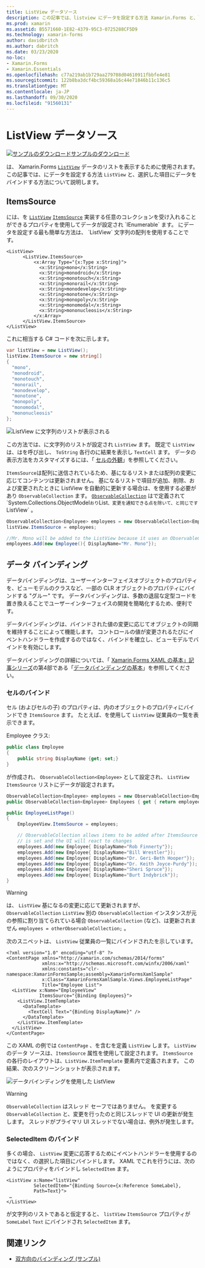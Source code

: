 ```yaml
---
title: ListView データソース
description: この記事では、listview にデータを設定する方法 Xamarin.Forms と、listview でデータバインディングを使用する方法について説明します。
ms.prod: xamarin
ms.assetid: B5571660-1E82-4379-95C3-0725288CF5D9
ms.technology: xamarin-forms
author: davidbritch
ms.author: dabritch
ms.date: 03/23/2020
no-loc:
- Xamarin.Forms
- Xamarin.Essentials
ms.openlocfilehash: c77a219ab1b729aa279708d04610911fbbfe4e81
ms.sourcegitcommit: 122b8ba3dcf4bc59368a16c44e71846b11c136c5
ms.translationtype: MT
ms.contentlocale: ja-JP
ms.lasthandoff: 09/30/2020
ms.locfileid: "91560131"
---
```

# <a name="listview-data-sources"></a>ListView データソース

[![サンプルのダウンロード](~/media/shared/download.png)サンプルのダウンロード](https://docs.microsoft.com/samples/xamarin/xamarin-forms-samples/userinterface-listview-switchentrytwobinding)

は、 Xamarin.Forms [`ListView`](xref:Xamarin.Forms.ListView) データのリストを表示するために使用されます。 この記事では、にデータを設定する方法 `ListView` と、選択した項目にデータをバインドする方法について説明します。

## <a name="itemssource"></a>ItemsSource

には、を [`ListView`](xref:Xamarin.Forms.ListView) [`ItemsSource`](xref:Xamarin.Forms.ItemsView`1.ItemsSource) 実装する任意のコレクションを受け入れることができるプロパティを使用してデータが設定され `IEnumerable` ます。 にデータを設定する最も簡単な方法は、 `ListView` 文字列の配列を使用することです。

```xaml
<ListView>
      <ListView.ItemsSource>
          <x:Array Type="{x:Type x:String}">
            <x:String>mono</x:String>
            <x:String>monodroid</x:String>
            <x:String>monotouch</x:String>
            <x:String>monorail</x:String>
            <x:String>monodevelop</x:String>
            <x:String>monotone</x:String>
            <x:String>monopoly</x:String>
            <x:String>monomodal</x:String>
            <x:String>mononucleosis</x:String>
          </x:Array>
      </ListView.ItemsSource>
</ListView>
```

これに相当する C# コードを次に示します。

```csharp
var listView = new ListView();
listView.ItemsSource = new string[]
{
  "mono",
  "monodroid",
  "monotouch",
  "monorail",
  "monodevelop",
  "monotone",
  "monopoly",
  "monomodal",
  "mononucleosis"
};
```

![ListView に文字列のリストが表示される](data-and-databinding-images/itemssource-simple.png)

この方法では、に文字列のリストが設定され `ListView` ます。 既定で `ListView` は、はを呼び出し、 `ToString` 各行のに結果を表示し `TextCell` ます。 データの表示方法をカスタマイズするには、「 [セルの外観](~/xamarin-forms/user-interface/listview/customizing-cell-appearance.md)」を参照してください。

`ItemsSource`は配列に送信されているため、基になるリストまたは配列の変更に応じてコンテンツは更新されません。 基になるリストで項目が追加、削除、および変更されたときに ListView を自動的に更新する場合は、を使用する必要があり `ObservableCollection` ます。 [`ObservableCollection`](xref:System.Collections.ObjectModel.ObservableCollection`1) はで定義されて `System.Collections.ObjectModel` おり `List` 、変更を通知できる点を除いて、と同じです `ListView` 。

```csharp
ObservableCollection<Employee> employees = new ObservableCollection<Employee>();
listView.ItemsSource = employees;

//Mr. Mono will be added to the ListView because it uses an ObservableCollection
employees.Add(new Employee(){ DisplayName="Mr. Mono"});
```

## <a name="data-binding"></a>データ バインディング

データバインディングは、ユーザーインターフェイスオブジェクトのプロパティを、ビューモデルのクラスなど、一部の CLR オブジェクトのプロパティにバインドする "グルー" です。 データバインディングは、多数の退屈な定型コードを置き換えることでユーザーインターフェイスの開発を簡略化するため、便利です。

データバインディングは、バインドされた値の変更に応じてオブジェクトの同期を維持することによって機能します。 コントロールの値が変更されるたびにイベントハンドラーを作成するのではなく、バインドを確立し、ビューモデルでバインドを有効にします。

データバインディングの詳細については、「 [ Xamarin.Forms XAML の基本」記事シリーズ](~/xamarin-forms/xaml/xaml-basics/index.md)の第4部である「[データバインディングの基本](~/xamarin-forms/xaml/xaml-basics/data-binding-basics.md)」を参照してください。

### <a name="binding-cells"></a>セルのバインド

セル (およびセルの子) のプロパティは、内のオブジェクトのプロパティにバインドでき `ItemsSource` ます。 たとえば、を使用して `ListView` 従業員の一覧を表示できます。

Employee クラス:

```csharp
public class Employee
{
    public string DisplayName {get; set;}
}
```

が作成され、 `ObservableCollection<Employee>` として設定され、 `ListView` `ItemsSource` リストにデータが設定されます。

```csharp
ObservableCollection<Employee> employees = new ObservableCollection<Employee>();
public ObservableCollection<Employee> Employees { get { return employees; }}

public EmployeeListPage()
{
    EmployeeView.ItemsSource = employees;

    // ObservableCollection allows items to be added after ItemsSource
    // is set and the UI will react to changes
    employees.Add(new Employee{ DisplayName="Rob Finnerty"});
    employees.Add(new Employee{ DisplayName="Bill Wrestler"});
    employees.Add(new Employee{ DisplayName="Dr. Geri-Beth Hooper"});
    employees.Add(new Employee{ DisplayName="Dr. Keith Joyce-Purdy"});
    employees.Add(new Employee{ DisplayName="Sheri Spruce"});
    employees.Add(new Employee{ DisplayName="Burt Indybrick"});
}
```

> [!WARNING]
> は、 `ListView` 基になるの変更に応じて更新されますが、 `ObservableCollection` `ListView` 別の `ObservableCollection` インスタンスが元の参照に割り当てられている場合 `ObservableCollection` (など)、は更新されません `employees = otherObservableCollection;` 。

次のスニペットは、 `ListView` 従業員の一覧にバインドされたを示しています。

```xaml
<?xml version="1.0" encoding="utf-8" ?>
<ContentPage xmlns="http://xamarin.com/schemas/2014/forms"
             xmlns:x="http://schemas.microsoft.com/winfx/2006/xaml"
             xmlns:constants="clr-namespace:XamarinFormsSample;assembly=XamarinFormsXamlSample"
             x:Class="XamarinFormsXamlSample.Views.EmployeeListPage"
             Title="Employee List">
  <ListView x:Name="EmployeeView"
            ItemsSource="{Binding Employees}">
    <ListView.ItemTemplate>
      <DataTemplate>
        <TextCell Text="{Binding DisplayName}" />
      </DataTemplate>
    </ListView.ItemTemplate>
  </ListView>
</ContentPage>
```

この XAML の例では `ContentPage` 、を含むを定義 `ListView` します。 `ListView` のデータ ソースは、`ItemsSource` 属性を使用して設定されます。 `ItemsSource` の各行のレイアウトは、`ListView.ItemTemplate` 要素内で定義されます。 この結果、次のスクリーンショットが表示されます。

![データバインディングを使用した ListView](data-and-databinding-images/bound-data.png)

> [!WARNING]
> `ObservableCollection` はスレッド セーフではありません。 を変更する `ObservableCollection` と、変更を行ったのと同じスレッドで UI の更新が発生します。 スレッドがプライマリ UI スレッドでない場合は、例外が発生します。

### <a name="binding-selecteditem"></a>SelectedItem のバインド

多くの場合、 `ListView` 変更に応答するためにイベントハンドラーを使用するのではなく、の選択した項目にバインドします。 XAML でこれを行うには、次のようにプロパティをバインドし `SelectedItem` ます。

```xaml
<ListView x:Name="listView"
          SelectedItem="{Binding Source={x:Reference SomeLabel},
          Path=Text}">
 …
</ListView>
```

が文字列のリストであると仮定すると、 `listView` `ItemsSource` プロパティが `SomeLabel` `Text` にバインドされ `SelectedItem` ます。

## <a name="related-links"></a>関連リンク

- [双方向のバインディング (サンプル)](/samples/xamarin/xamarin-forms-samples/userinterface-listview-switchentrytwobinding)